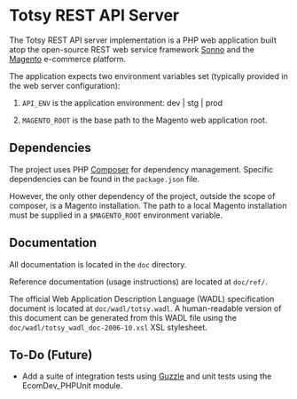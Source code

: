 Totsy REST API Server
=====================

The Totsy REST API server implementation is a PHP web application built atop the open-source REST web service framework [Sonno](http://sonno.360i.com) and the [Magento](http://www.magentocommerce.com) e-commerce platform.

The application expects two environment variables set (typically provided in the web server configuration):

1. `API_ENV` is the application environment: dev | stg | prod

2. `MAGENTO_ROOT` is the base path to the Magento web application root.

Dependencies
------------

The project uses PHP [Composer](http://www.getcomposer.com) for dependency management. Specific dependencies can be found in the `package.json` file.

However, the only other dependency of the project, outside the scope of composer, is a Magento installation. The path to a local Magento installation must be supplied in a `$MAGENTO_ROOT` environment variable.

Documentation
-------------

All documentation is located in the `doc` directory.

Reference documentation (usage instructions) are located at `doc/ref/`.

The official Web Application Description Language (WADL) specification document is located at `doc/wadl/totsy.wadl`. A human-readable version of this document can be generated from this WADL file using the `doc/wadl/totsy_wadl_doc-2006-10.xsl` XSL stylesheet.

To-Do (Future)
--------------

* Add a suite of integration tests using [Guzzle](http://guzzlephp.org) and unit tests using the EcomDev_PHPUnit module.
